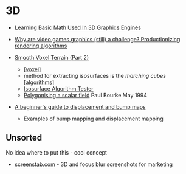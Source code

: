 3D
===

* [Learning Basic Math Used In 3D Graphics Engines](https://www.codeproject.com/Articles/1247960/Learning-Basic-Math-Used-In-3D-Graphics-Engines)

* [Why are video games graphics (still) a challenge? Productionizing rendering algorithms](https://bartwronski.com/2020/12/27/why-are-video-games-graphics-still-a-challenge-productionizing-rendering-algorithms/)

* [Smooth Voxel Terrain (Part 2)](https://0fps.net/2012/07/12/smooth-voxel-terrain-part-2/)
    * [[voxel]]
    * method for extracting isosurfaces is the _marching cubes_ [[algorithms]]
    * [Isosurface Algorithm Tester](http://mikolalysenko.github.com/Isosurface/)
    * [Polygonising a scalar field](http://paulbourke.net/geometry/polygonise/) Paul Bourke May 1994

* [A beginner's guide to displacement and bump maps](https://www.creativebloq.com/features/a-beginners-guide-to-displacement-and-bump-maps)
    * Examples of bump mapping and displacement mapping

Unsorted
--------

No idea where to put this - cool concept
* [screenstab.com](https://www.screenstab.com/) - 3D and focus blur screenshots for marketing

[//begin]: # "Autogenerated link references for markdown compatibility"
[voxel]: voxel.md "Voxel"
[algorithms]: algorithms.md "Algorithms"
[//end]: # "Autogenerated link references"